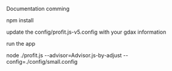Documentation comming

npm install

update the config/profit.js-v5.config with your gdax information

run the app

node ./profit.js --advisor=Advisor.js-by-adjust --config=./config/small.config


